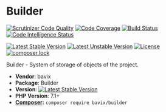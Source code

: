 # Builder

[![Scrutinizer Code Quality](https://scrutinizer-ci.com/g/bavix/builder/badges/quality-score.png?b=master)](https://scrutinizer-ci.com/g/bavix/builder/?branch=master)
[![Code Coverage](https://scrutinizer-ci.com/g/bavix/builder/badges/coverage.png?b=master)](https://scrutinizer-ci.com/g/bavix/builder/?branch=master)
[![Build Status](https://scrutinizer-ci.com/g/bavix/builder/badges/build.png?b=master)](https://scrutinizer-ci.com/g/bavix/builder/build-status/master)
[![Code Intelligence Status](https://scrutinizer-ci.com/g/bavix/builder/badges/code-intelligence.svg?b=master)](https://scrutinizer-ci.com/code-intelligence)

[![Latest Stable Version](https://poser.pugx.org/bavix/builder/v/stable)](https://packagist.org/packages/bavix/builder)
[![Latest Unstable Version](https://poser.pugx.org/bavix/builder/v/unstable)](https://packagist.org/packages/bavix/builder)
[![License](https://poser.pugx.org/bavix/builder/license)](https://packagist.org/packages/bavix/builder)
[![composer.lock](https://poser.pugx.org/bavix/builder/composerlock)](https://packagist.org/packages/bavix/builder)

Builder - System of storage of objects of the project.

* **Vendor**: bavix
* **Package**: Builder
* **Version**: [![Latest Stable Version](https://poser.pugx.org/bavix/builder/v/stable)](https://packagist.org/packages/bavix/builder)
* **PHP Version**: 7.1+ 
* **[Composer](https://getcomposer.org/):** `composer require bavix/builder`
